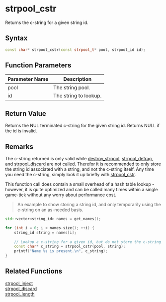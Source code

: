 
# strpool_cstr

Returns the c-string for a given string id.

## Syntax

```cpp
const char* strpool_cstr(const strpool_t* pool, strpool_id id);
```

## Function Parameters

Parameter Name | Description
--- | ---
pool | The string pool.
id | The string to lookup.

## Return Value

Returns the NUL terminated c-string for the given string id. Returns NULL if the id is invalid.

## Remarks

The c-string returned is only valid while [destroy_strpool](https://github.com/RandyGaul/cute_framework/blob/master/doc/string/strpool/destroy_strpool.md), [strpool_defrag](https://github.com/RandyGaul/cute_framework/blob/master/doc/string/strpool/strpool_defrag.md), and [strpool_discard](https://github.com/RandyGaul/cute_framework/blob/master/doc/string/strpool/strpool_discard.md) are not called. Therefor it is recommended to only store the string id associated with a string, and not the c-string itself. Any time you need the c-string, simply look it up briefly with [strpool_cstr](https://github.com/RandyGaul/cute_framework/blob/master/doc/string/strpool/strpool_cstr.md).

This function call does contain a small overhead of a hash table lookup - however, it is quite optimized and can be called many times within a single game-tick without any worry about performance cost.

> An example to show storing a string id, and only temporarily using the c-string on an as-needed basis.

```cpp
std::vector<string_id> names = get_names();

for (int i = 0; i < names.size(); ++i) {
	string_id string = names[i];
	
	// Lookup a c-string for a given id, but do not store the c-string anywhere.
	const char* c_string = strpool_cstr(pool, string);
	printf("Name %s is present.\n", c_string);
}
```

## Related Functions
  
[strpool_inject](https://github.com/RandyGaul/cute_framework/blob/master/doc/string/strpool/strpool_inject.md)  
[strpool_discard](https://github.com/RandyGaul/cute_framework/blob/master/doc/string/strpool/strpool_discard.md)  
[strpool_length](https://github.com/RandyGaul/cute_framework/blob/master/doc/string/strpool/strpool_length.md)  
